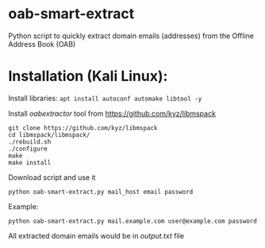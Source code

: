 # oab-smart-extract
Python script to quickly extract domain emails (addresses) from the Offline Address Book (OAB)

# Installation (Kali Linux):

Install libraries:
```apt install autoconf automake libtool -y```

Install *oabextractor* tool from https://github.com/kyz/libmspack
```
git clone https://github.com/kyz/libmspack
cd libmspack/libmspack/
./rebuild.sh
./configure
make 
make install
```

Download script and use it
```
python oab-smart-extract.py mail_host email password
```

Example:
```
python oab-smart-extract.py mail.example.com user@example.com password
```

All extracted domain emails would be in *output.txt* file
